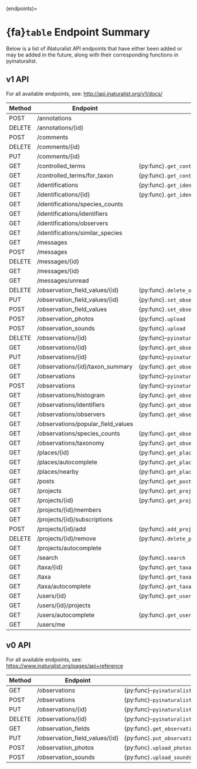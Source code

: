 (endpoints)=
# {fa}`table` Endpoint Summary

Below is a list of iNaturalist API endpoints that have either been added or may be added in the
future, along with their corresponding functions in pyinaturalist.

## v1 API
For all available endpoints, see: <http://api.inaturalist.org/v1/docs/>

| Method | Endpoint                           | Function
| ------ | --------                           | --------
| POST   | /annotations                       |
| DELETE | /annotations/{id}                  |
| POST   | /comments                          |
| DELETE | /comments/{id}                     |
| PUT    | /comments/{id}                     |
| GET    | /controlled_terms                  | {py:func}`.get_controlled_terms`
| GET    | /controlled_terms/for_taxon        | {py:func}`.get_controlled_terms`
| GET    | /identifications                   | {py:func}`.get_identifications`
| GET    | /identifications/{id}              | {py:func}`.get_identifications_by_id`
| GET    | /identifications/species_counts    |
| GET    | /identifications/identifiers       |
| GET    | /identifications/observers         |
| GET    | /identifications/similar_species   |
| GET    | /messages                          |
| POST   | /messages                          |
| DELETE | /messages/{id}                     |
| GET    | /messages/{id}                     |
| GET    | /messages/unread                   |
| DELETE | /observation_field_values/{id}     | {py:func}`.delete_observation_field`
| PUT    | /observation_field_values/{id}     | {py:func}`.set_observation_field`
| POST   | /observation_field_values          | {py:func}`.set_observation_field`
| POST   | /observation_photos                | {py:func}`.upload`
| POST   | /observation_sounds                | {py:func}`.upload`
| DELETE | /observations/{id}                 | {py:func}`~pyinaturalist.v1.observations.delete_observation`
| GET    | /observations/{id}                 | {py:func}`.get_observation`
| PUT    | /observations/{id}                 |{py:func}`~pyinaturalist.v1.observations.update_observation`
| GET    | /observations/{id}/taxon_summary   | {py:func}`.get_observation_taxon_summary`
| GET    | /observations                      | {py:func}`~pyinaturalist.v1.observations.get_observations`
| POST   | /observations                      | {py:func}`~pyinaturalist.v1.observations.create_observation`
| GET    | /observations/histogram            | {py:func}`.get_observation_histogram`
| GET    | /observations/identifiers          | {py:func}`.get_observation_identifiers`
| GET    | /observations/observers            | {py:func}`.get_observation_observers`
| GET    | /observations/popular_field_values |
| GET    | /observations/species_counts       | {py:func}`.get_observation_species_counts`
| GET    | /observations/taxonomy             | {py:func}`.get_observation_taxonomy`
| GET    | /places/{id}                       | {py:func}`.get_places_by_id`
| GET    | /places/autocomplete               | {py:func}`.get_places_autocomplete`
| GET    | /places/nearby                     | {py:func}`.get_places_nearby`
| GET    | /posts                             | {py:func}`.get_posts`
| GET    | /projects                          | {py:func}`.get_projects`
| GET    | /projects/{id}                     | {py:func}`.get_projects_by_id`
| GET    | /projects/{id}/members             |
| GET    | /projects/{id}/subscriptions       |
| POST   | /projects/{id}/add                 | {py:func}`.add_project_observation`
| DELETE | /projects/{id}/remove              | {py:func}`.delete_project_observation`
| GET    | /projects/autocomplete             |
| GET    | /search                            | {py:func}`.search`
| GET    | /taxa/{id}                         | {py:func}`.get_taxa_by_id`
| GET    | /taxa                              | {py:func}`.get_taxa`
| GET    | /taxa/autocomplete                 | {py:func}`.get_taxa_autocomplete`
| GET    | /users/{id}                        | {py:func}`.get_user_by_id`
| GET    | /users/{id}/projects               |
| GET    | /users/autocomplete                | {py:func}`.get_users_autocomplete`
| GET    | /users/me                          |

## v0 API
For all available endpoints, see: <https://www.inaturalist.org/pages/api+reference>

| Method | Endpoint                        | Function
| ------ | --------                        | --------
| GET    | /observations                   | {py:func}`~pyinaturalist.v0.observations.get_observations`
| POST   | /observations                   | {py:func}`~pyinaturalist.v0.observations.create_observation`
| PUT    | /observations/{id}              | {py:func}`~pyinaturalist.v0.observations.update_observation`
| DELETE | /observations/{id}              | {py:func}`~pyinaturalist.v0.observations.delete_observation`
| GET    | /observation_fields             | {py:func}`.get_observation_fields`
| PUT    | /observation_field_values/{id}  | {py:func}`.put_observation_field_values`
| POST   | /observation_photos             | {py:func}`.upload_photos`
| POST   | /observation_sounds             | {py:func}`.upload_sounds`
